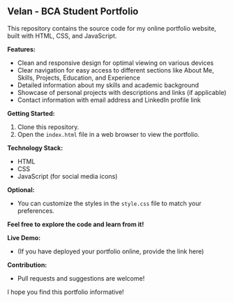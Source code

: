 ## Velan - BCA Student Portfolio

This repository contains the source code for my online portfolio website, built with HTML, CSS, and JavaScript.

**Features:**

* Clean and responsive design for optimal viewing on various devices
* Clear navigation for easy access to different sections like About Me, Skills, Projects, Education, and Experience
* Detailed information about my skills and academic background
* Showcase of personal projects with descriptions and links (if applicable)
* Contact information with email address and LinkedIn profile link

**Getting Started:**

1. Clone this repository.
2. Open the `index.html` file in a web browser to view the portfolio.

**Technology Stack:**

* HTML
* CSS
* JavaScript (for social media icons)

**Optional:**

* You can customize the styles in the `style.css` file to match your preferences.

**Feel free to explore the code and learn from it!**

**Live Demo:**

* (If you have deployed your portfolio online, provide the link here)

**Contribution:**

* Pull requests and suggestions are welcome!

I hope you find this portfolio informative!
